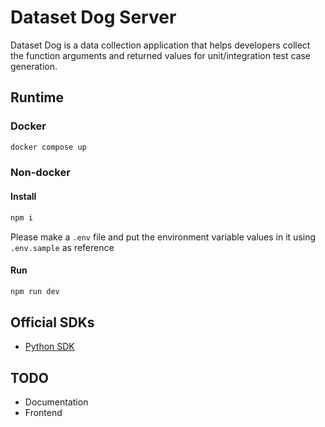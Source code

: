# Dataset Dog Server
Dataset Dog is a data collection application that helps developers collect the function arguments and returned values for unit/integration test case generation.

## Runtime

### Docker
```bash
docker compose up
```

### Non-docker
#### Install
```bash
npm i
```

Please make a `.env` file and put the environment variable values in it using `.env.sample` as reference

#### Run
```bash
npm run dev
```

## Official SDKs
- [Python SDK](https://github.com/vidursatija/dataset-dog-python)

## TODO
- Documentation
- Frontend
